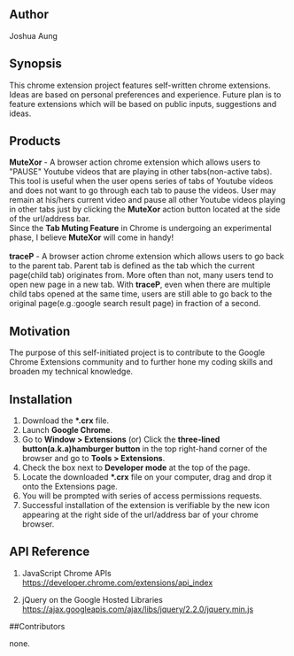 ## Author

Joshua Aung

## Synopsis

This chrome extension project features self-written chrome extensions. Ideas are based on personal preferences and experience.
Future plan is to feature extensions which will be based on public inputs, suggestions and ideas.

## Products

<b>MuteXor</b> - A browser action chrome extension which allows users to "PAUSE" Youtube videos that are playing in other tabs(non-active tabs). This tool is useful when the user opens series of tabs of Youtube videos and does not want to go through each tab to pause the videos. User may remain at his/hers current video and pause all other Youtube videos playing in other tabs just by clicking the <b>MuteXor</b> action button located at the side of the url/address bar.</br>
Since the <b>Tab Muting Feature</b> in Chrome is undergoing an experimental phase, I believe <b>MuteXor</b> will come in handy!</br></br>
<b>traceP</b> - A browser action chrome extension which allows users to go back to the parent tab. Parent tab is defined as the tab which the current page(child tab) originates from. More often than not, many users tend to open new page in a new tab. With <b>traceP</b>, even when there are multiple child tabs opened at the same time, users are still able to go back to the original page(e.g.:google search result page) in fraction of a second.

## Motivation

The purpose of this self-initiated project is to contribute to the Google Chrome Extensions community and to further hone my coding skills and broaden my technical knowledge.

## Installation

1) Download the <b>&#42;.crx</b> file.<br />
2) Launch <b>Google Chrome</b>.<br />
3) Go to <b>Window > Extensions</b> (or) Click the <b>three-lined button(a.k.a)hamburger button</b> in the top right-hand corner of the browser and go to <b>Tools > Extensions</b>.<br />
4) Check the box next to <b>Developer mode</b> at the top of the page.<br />
5) Locate the downloaded <b>&#42;.crx</b> file on your computer, drag and drop it onto the Extensions page.<br />
6) You will be prompted with series of access permissions requests.<br />
7) Successful installation of the extension is verifiable by the new icon appearing at the right side of the url/address bar of your chrome browser.

## API Reference

1) JavaScript Chrome APIs
https://developer.chrome.com/extensions/api_index

2) jQuery on the Google Hosted Libraries
https://ajax.googleapis.com/ajax/libs/jquery/2.2.0/jquery.min.js

##Contributors

none.
